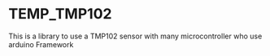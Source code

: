 # TEMP_TMP102
This is a library to use a TMP102 sensor with many microcontroller who use arduino Framework
